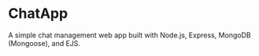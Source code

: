 # ChatApp
A simple chat management web app built with Node.js, Express, MongoDB (Mongoose), and EJS.  
